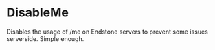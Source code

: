 # DisableMe

Disables the usage of /me on Endstone servers to prevent some issues serverside. Simple enough. 
